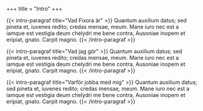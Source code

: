 +++
title = "Intro"
+++

{{< intro-paragraf title="Vad Fixora är" >}}
Quantum auxilium datus; sed pineta et, iuvenes redito; credas mensae, meum. Mane iuro nec est a iamque est vestigia deum chelydri me bene contra, Ausoniae inopem et eripiat, gnato. Carpit magno.
{{< /intro-paragraf  >}}

{{< intro-paragraf title="Vad jag gör" >}}
Quantum auxilium datus; sed pineta et, iuvenes redito; credas mensae, meum. Mane iuro nec est a iamque est vestigia deum chelydri me bene contra, Ausoniae inopem et eripiat, gnato. Carpit magno.
{{< /intro-paragraf  >}}

{{< intro-paragraf title="Varför jobba med mig" >}}
Quantum auxilium datus; sed pineta et, iuvenes redito; credas mensae, meum. Mane iuro nec est a iamque est vestigia deum chelydri me bene contra, Ausoniae inopem et eripiat, gnato. Carpit magno.
{{< /intro-paragraf  >}}